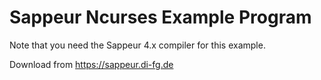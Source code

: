 # Sappeur Ncurses Example Program

Note that you need the Sappeur 4.x compiler for this example.

Download from https://sappeur.di-fg.de
